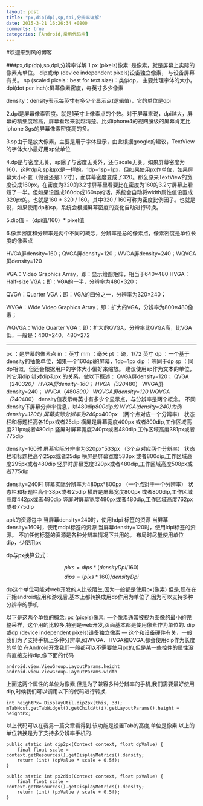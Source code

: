 ```yaml
---
layout: post
title: "px,dip(dp),sp,dpi,分辨率详解"
date: 2015-3-21 16:26:34 +0800
comments: true
categories: [Android,常用代码块]
---
```

#欢迎来到风的博客

###px,dip(dp),sp,dpi,分辨率详解
1.px (pixels)像素: 是像素，就是屏幕上实际的像素点单位。
 dip或dp (device independent pixels)设备独立像素， 与设备屏幕有关。
 sp (scaled pixels : best for text size)：类似dp， 主要处理字体的大小。
dpi(dot per inch):屏幕像素密度，每英寸多少像素

density：density表示每英寸有多少个显示点(逻辑值)，它的单位是dpi

2.dpi是屏幕像素密度。就是1英寸上像素点的个数。对于屏幕来说，dpi越大，屏幕的精细度越高，屏幕看起来就越清楚。比如iphone4的视网膜级的屏幕肯定比iphone 3gs的屏幕像素密度高的多。

3.sp由于是放大像素，主要是用于字体显示，由此根据google的建议，TextView的字体大小最好用sp做单位

4.dp是与密度无关，sp除了与密度无关外，还与scale无关。如果屏幕密度为160，这时dp和sp和px是一样的。1dp=1sp=1px，但如果使用px作单位，如果屏幕大小不变（假设还是3.2寸），而屏幕密度变成了320。那么原来TextView的宽度设成160px，在密度为320的3.2寸屏幕里看要比在密度为160的3.2寸屏幕上看短了一半。但如果设置成160dp或160sp的话。系统会自动将width属性值设置成320px的。也就是160 * 320 / 160。其中320 / 160可称为密度比例因子。也就是说，如果使用dp和sp，系统会根据屏幕密度的变化自动进行转换。 

5.dip值 =（dpi值/160）* pixel值

6.像素密度和分辨率是两个不同的概念，分辨率是总的像素点，像素密度是单位长度的像素点

HVGA屏density=160；QVGA屏density=120；WVGA屏density=240；WQVGA屏density=120

VGA：Video Graphics Array，即：显示绘图矩阵，相当于640×480 
HVGA：Half-size VGA；即：VGA的一半，分辨率为480×320；

QVGA：Quarter VGA；即：VGA的四分之一，分辨率为320×240；

WVGA：Wide Video Graphics Array；即：扩大的VGA，分辨率为800×480像素；

WQVGA：Wide Quarter VGA；即：扩大的QVGA，分辨率比QVGA高，比VGA低，一般是：400×240，480×272

-------------------------------------------------------------------------------------------------
px   ：是屏幕的像素点
in    ：英寸
mm ：毫米
pt    ：磅，1/72 英寸
dp   ：一个基于density的抽象单位，如果一个160dpi的屏幕，1dp=1px
dip  ：等同于dp
sp   ：同dp相似，但还会根据用户的字体大小偏好来缩放。
建议使用sp作为文本的单位，其它用dip
针对dip和px 的关系，做以下概述：
QVGA屏density=120；          QVGA（240*320）
HVGA屏density=160；          HVGA（320*480）
WVGA屏density=240；         WVGA（480*800）
WQVGA屏density=120          WQVGA（240*400）
density值表示每英寸有多少个显示点，与分辨率是两个概念。
不同density下屏幕分辨率信息，以480dip*800dip的 WVGA(density=240)为例
density=120时 
屏幕实际分辨率为240px*400px （两个点对应一个分辨率）
状态栏和标题栏高各19px或者25dip
横屏是屏幕宽度400px 或者800dip,工作区域高度211px或者480dip
竖屏时屏幕宽度240px或者480dip,工作区域高度381px或者775dip

density=160时 
屏幕实际分辨率为320px*533px （3个点对应两个分辨率）
状态栏和标题栏高个25px或者25dip
横屏是屏幕宽度533px 或者800dip,工作区域高度295px或者480dip
竖屏时屏幕宽度320px或者480dip,工作区域高度508px或者775dip

density=240时 
屏幕实际分辨率为480px*800px （一个点对于一个分辨率）
状态栏和标题栏高个38px或者25dip
横屏是屏幕宽度800px 或者800dip,工作区域高度442px或者480dip
竖屏时屏幕宽度480px或者480dip,工作区域高度762px或者775dip

apk的资源包中
当屏幕density=240时，使用hdpi 标签的资源
当屏幕density=160时，使用mdpi标签的资源
当屏幕density=120时，使用ldpi标签的资源。
不加任何标签的资源是各种分辨率情况下共用的。
布局时尽量使用单位dip，少使用px

dp与px换算公式：

$$  pixs =dips * (densityDpi/160)$$
$$  dips=(pixs*160)/densityDpi$$

dp这个单位可能对web开发的人比较陌生,因为一般都是使用px(像素)
但是,现在在开始android应用和游戏后,基本上都转换成用dp作用为单位了,因为可以支持多种分辨率的手机.

以下是这两个单位的概念:
px (pixels)像素: 一个像素通常被视为图像的最小的完整采样，这个用的比较多,特别是web开发,页面基本都是使用像素作为单位的.
dip或dp (device independent pixels)设备独立像素 ― 这个和设备硬件有关，一般我们为了支持手机上多种分辨率,如WVGA、HVGA和QVGA,都会使用dip作为长度的单位
在Android开发我们一般都可以不需要使用px的,但是某一些控件的属性没有直接支持dip,像下面的代码
```
android.view.ViewGroup.LayoutParams.height
android.view.ViewGroup.LayoutParams.width
```
上面这两个属性的单位为像素,但是为了兼容多种分辨率的手机,我们需要最好使用dip,时候我们可以调用以下的代码进行转换.
```
int heightPx= DisplayUtil.dip2px(this, 33);
mTabHost.getTabWidget().getChildAt(i).getLayoutParams().height = heightPx;
```
以上代码可以在我另一篇文章看得到.该功能是设置Tab的高度,单位是像素.以上的单位转换是为了支持多分辨率手机的.
```
public static int dip2px(Context context, float dpValue) {
	final float scale = context.getResources().getDisplayMetrics().density;
	return (int) (dpValue * scale + 0.5f);
}
 
public static int px2dip(Context context, float pxValue) {
	final float scale = context.getResources().getDisplayMetrics().density;
	return (int) (pxValue / scale + 0.5f);
}
```